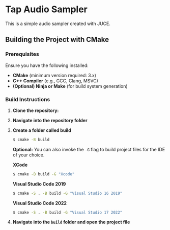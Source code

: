 # Tap Audio Sampler

This is a simple audio sampler created with JUCE.

## Building the Project with CMake

### Prerequisites
Ensure you have the following installed:
- **CMake** (minimum version required: 3.x)
- **C++ Compiler** (e.g., GCC, Clang, MSVC)
- **(Optional) Ninja or Make** (for build system generation)

### Build Instructions

1. **Clone the repository:**
2. **Navigate into the repository folder**
3. **Create a folder called build**
    ```sh 
    $ cmake -B build
    ```

    **Optional:** You can also invoke the `-G` flag to build project files for the IDE of your choice.  
    
    **XCode**
    ```sh
    $ cmake -B build -G "Xcode"
    ```

    **Visual Studio Code 2019**
    ```sh
    $ cmake -S . -B build -G "Visual Studio 16 2019"
    ```
    
    **Visual Studio Code 2022**
    ```sh
    $ cmake -S . -B build -G "Visual Studio 17 2022"
    ```

5. **Navigate into the `build` folder and open the project file**


